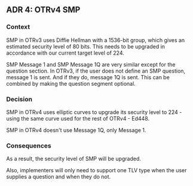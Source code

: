 ## ADR 4: OTRv4 SMP

### Context

SMP in OTRv3 uses Diffie Hellman with a 1536-bit group, which gives an estimated
security level of 80 bits. This needs to be upgraded in accordance with our
current target level of 224.

SMP Message 1 and SMP Message 1Q are very similar except for the question
section. In OTRv3, if the user does not define an SMP question, message 1 is
sent. And if they do, message 1Q is sent. This can be combined by making
the question segment optional.

### Decision

SMP in OTRv4 uses elliptic curves to upgrade its security level to 224 - using
the same curve used for the rest of OTRv4 - Ed448.

SMP in OTRv4 doesn't use Message 1Q, only Message 1.

### Consequences

As a result, the security level of SMP will be upgraded.

Also, implementers will only need to support one TLV type when the user supplies
a question and when they do not.
